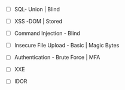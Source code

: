 
- [ ] SQL- Union | Blind

- [ ] XSS -DOM | Stored

- [ ] Command Injection - Blind

- [ ] Insecure File Upload - Basic | Magic Bytes

- [ ] Authentication - Brute Force | MFA

- [ ] XXE

- [ ] IDOR

